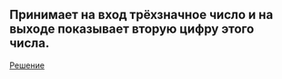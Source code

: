 ## Принимает на вход трёхзначное число и на выходе показывает вторую цифру этого числа.
[Решение](Homework2/Task_1/Program.cs)




